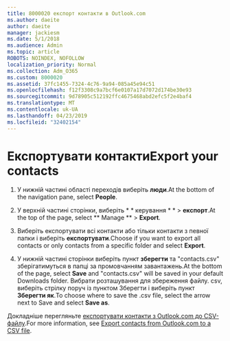 ```yaml
---
title: 8000020 експорт контакти в Outlook.com
ms.author: daeite
author: daeite
manager: jackiesm
ms.date: 5/1/2018
ms.audience: Admin
ms.topic: article
ROBOTS: NOINDEX, NOFOLLOW
localization_priority: Normal
ms.collection: Adm_O365
ms.custom: 8000020
ms.assetid: 37fc1455-7324-4c76-9a94-085a45e94c51
ms.openlocfilehash: f12f3308c9a7bcf6e0107a17d7072d174be30e93
ms.sourcegitcommit: 9d78905c512192ffc4675468abd2efc5f2e4baf4
ms.translationtype: MT
ms.contentlocale: uk-UA
ms.lasthandoff: 04/23/2019
ms.locfileid: "32402154"
---
```

# <a name="export-your-contacts"></a><span data-ttu-id="32956-102">Експортувати контакти</span><span class="sxs-lookup"><span data-stu-id="32956-102">Export your contacts</span></span>

1. <span data-ttu-id="32956-103">У нижній частині області переходів виберіть **люди**.</span><span class="sxs-lookup"><span data-stu-id="32956-103">At the bottom of the navigation pane, select **People**.</span></span>
    
2. <span data-ttu-id="32956-104">У верхній частині сторінки, виберіть \* \* керування \* \* \> **експорт**.</span><span class="sxs-lookup"><span data-stu-id="32956-104">At the top of the page, select \*\* Manage \*\* \> **Export**.</span></span>
    
3. <span data-ttu-id="32956-105">Виберіть експортувати всі контакти або тільки контакти з певної папки і виберіть **експортувати**.</span><span class="sxs-lookup"><span data-stu-id="32956-105">Choose if you want to export all contacts or only contacts from a specific folder and select **Export**.</span></span> 
    
4. <span data-ttu-id="32956-106">У нижній частині сторінки виберіть пункт **зберегти** та "contacts.csv" зберігатимуться в папці за промовчанням завантажень.</span><span class="sxs-lookup"><span data-stu-id="32956-106">At the bottom of the page, select **Save** and "contacts.csv" will be saved in your default Downloads folder.</span></span> <span data-ttu-id="32956-107">Вибрати розташування для збереження файлу. csv, виберіть стрілку поруч із пунктом Зберегти і виберіть пункт **Зберегти як**.</span><span class="sxs-lookup"><span data-stu-id="32956-107">To choose where to save the .csv file, select the arrow next to Save and select **Save as**.</span></span> 
    
<span data-ttu-id="32956-108">Докладніше перегляньте [експортувати контакти з Outlook.com до CSV-файлу](https://go.microsoft.com/fwlink/p/?linkid=873137).</span><span class="sxs-lookup"><span data-stu-id="32956-108">For more information, see [Export contacts from Outlook.com to a CSV file](https://go.microsoft.com/fwlink/p/?linkid=873137).</span></span>
  


